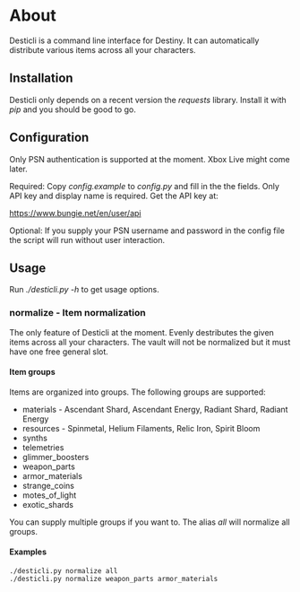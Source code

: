 # About

Desticli is a command line interface for Destiny. It can automatically distribute various items across all your characters.

## Installation

Desticli only depends on a recent version the _requests_ library. Install it with _pip_ and you should be good to go.

## Configuration

Only PSN authentication is supported at the moment. Xbox Live might come later.

Required: Copy _config.example_ to _config.py_ and fill in the the fields. Only API key and display name is required. Get the API key at:

https://www.bungie.net/en/user/api

Optional: If you supply your PSN username and password in the config file the script will run without user interaction.

## Usage

Run _./desticli.py -h_ to get usage options.

### normalize - Item normalization

The only feature of Desticli at the moment. Evenly destributes the given items across all your characters. The vault will not be normalized but it must have one free general slot.

#### Item groups

Items are organized into groups. The following groups are supported:

* materials - Ascendant Shard, Ascendant Energy, Radiant Shard, Radiant Energy
* resources - Spinmetal, Helium Filaments, Relic Iron, Spirit Bloom
* synths
* telemetries
* glimmer_boosters
* weapon_parts
* armor_materials
* strange_coins
* motes_of_light
* exotic_shards

You can supply multiple groups if you want to. The alias _all_ will normalize all groups.

#### Examples

```
./desticli.py normalize all
./desticli.py normalize weapon_parts armor_materials
```
